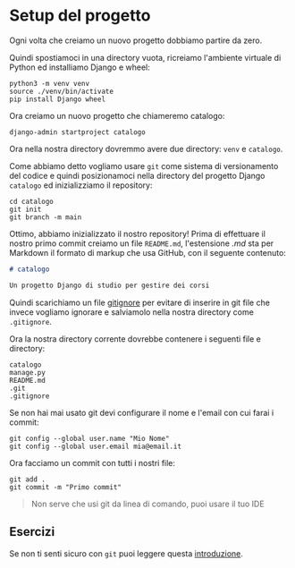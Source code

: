 # Setup del progetto

Ogni volta che creiamo un nuovo progetto dobbiamo partire da zero.

Quindi spostiamoci in una directory vuota, ricreiamo l'ambiente virtuale di Python ed installiamo
Django e wheel:

```shell
python3 -m venv venv
source ./venv/bin/activate
pip install Django wheel
```

Ora creiamo un nuovo progetto che chiameremo catalogo:

```shell
django-admin startproject catalogo
```

Ora nella nostra directory dovremmo avere due directory: `venv` e `catalogo`.

Come abbiamo detto vogliamo usare `git` come sistema di versionamento del codice e quindi posizionamoci
nella directory del progetto Django `catalogo` ed inizializziamo il repository:

```shell
cd catalogo
git init
git branch -m main
```

Ottimo, abbiamo inizializzato il nostro repository! Prima di effettuare il nostro primo commit
creiamo un file `README.md`, l'estensione *.md* sta per Markdown il formato di markup che usa GitHub,
con il seguente contenuto:

```markdown
# catalogo

Un progetto Django di studio per gestire dei corsi
```

Quindi scarichiamo un file [gitignore](https://raw.githubusercontent.com/github/gitignore/master/Python.gitignore) per evitare di inserire in git file che invece vogliamo ignorare e salviamolo nella nostra
directory come `.gitignore`.

Ora la nostra directory corrente dovrebbe contenere i seguenti file e directory:

```shell
catalogo
manage.py
README.md
.git
.gitignore
```

Se non hai mai usato git devi configurare il nome e l'email con cui farai i commit:

```shell
git config --global user.name "Mio Nome"
git config --global user.email mia@email.it
```

Ora facciamo un commit con tutti i nostri file:

```shell
git add .
git commit -m "Primo commit"
```

> Non serve che usi git da linea di comando, puoi usare il tuo IDE

## Esercizi

Se non ti senti sicuro con `git` puoi leggere questa
[introduzione](https://guides.github.com/introduction/git-handbook/).
